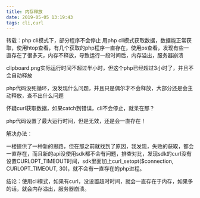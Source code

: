 ```yaml
---
title: 内存释放
date: 2019-05-05 13:19:43
tags: cli,curl
---
```

转载：php cli模式下，部分程序不会停止
用php cli模式获取数据，数据能正常获取，使用htop查看，有几个获取的php程序一直存在，使用ps查看，发现有些一直存在了很多天，内存不释放，导致运行一段时间后，内存溢出，服务器崩溃

clipboard.png实际运行时间不超过半小时，但这个php已经超过3小时了，并且不会自动释放

php代码没死循环，没发现什么问题，并且只是偶尔才不会释放，大部分还是会主动释放，查不出什么问题

怀疑curl获取数据，如果catch到错误，cli不会停止，就呆在那？

php代码设置了最大运行时间，但是无效，还是会一直存在！

解决办法：

一楼提供了一种新的思路，但在那之前就找到了原因，我发现，失败的获取，都会一直存在，而且新的api没使用sdk都不会有问题，排查对比，发现sdk的curl没有设置CURLOPT_TIMEOUT时间，sdk里面加上curl_setopt($connection, CURLOPT_TIMEOUT, 30)，就不会有一直存在的php进程。

结论：使用cli模式，如果有curl，没设置超时时间，就会一直存在于内存，如果多的话，就会内存溢出，服务器崩溃。


